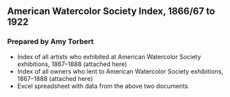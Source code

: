 ## American Watercolor Society Index, 1866/67 to 1922
### Prepared by Amy Torbert

+ Index of all artists who exhibited at American Watercolor Society exhibitions, 1867–1888 (attached here)
+ Index of all owners who lent to American Watercolor Society exhibitions, 1867–1888 (attached here)
+ Excel spreadsheet with data from the above two documents 
